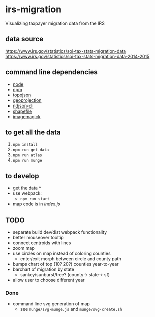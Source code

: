 # irs-migration

Visualizing taxpayer migration data from the IRS

## data source
https://www.irs.gov/statistics/soi-tax-stats-migration-data  
https://www.irs.gov/statistics/soi-tax-stats-migration-data-2014-2015

## command line dependencies
- [node](https://nodejs.org/en/)
- [npm](https://www.npmjs.com/)
- [topojson](https://github.com/topojson/topojson)
- [geoprojection](https://github.com/d3/d3-geo-projection)
- [ndjson-cli](https://github.com/mbostock/ndjson-cli)
- [shapefile](https://github.com/mbostock/shapefile)
- [imagemagick](https://www.imagemagick.org/script/command-line-tools.php)


## to get all the data
1. `npm install`
1. `npm run get-data`
1. `npm run atlas`
1. `npm run munge`


## to develop
- get the data ^
- use webpack:
  - `npm run start`
- map code is in *index.js*


## TODO
- separate build dev/dist webpack functionality
- better mouseover tooltip
- connect centroids with lines
- zoom map
- use circles on map instead of coloring counties
  - enter/exit morph between circle and county path
- bumps chart of top (10? 20?) counties year-to-year
- barchart of migration by state
  - sankey/sunburst/tree? (county-> state-> sf)
- allow user to choose different year

### Done
- command line svg generation of map
  - see `munge/svg-munge.js` and `munge/svg-create.sh`